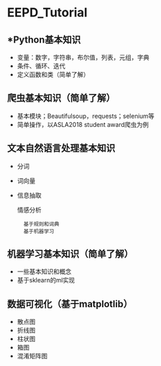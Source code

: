 # EEPD_Tutorial
## *Python基本知识

* 变量：数字，字符串，布尔值，列表，元组，字典
* 条件、循环、迭代
* 定义函数和类（简单了解）

## 爬虫基本知识（简单了解）
* 基本模块；Beautifulsoup，requests；selenium等
* 简单操作，以ASLA2018 student award爬虫为例

## 文本自然语言处理基本知识
* 分词
* 词向量
* 信息抽取
	
	情感分析
	
		基于规则和词典
		基于机器学习

## 机器学习基本知识（简单了解）
* 一些基本知识和概念
* 基于sklearn的ml实现

## 数据可视化（基于matplotlib）
* 散点图
* 折线图
* 柱状图
* 箱图
* 混淆矩阵图
